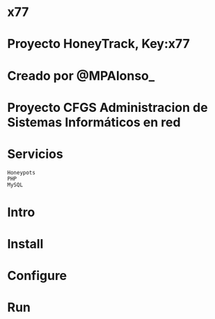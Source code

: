 # x77
# Proyecto HoneyTrack, Key:x77
# Creado por @MPAlonso_
# Proyecto CFGS Administracion de Sistemas Informáticos en red
#
# Servicios
	Honeypots
 	PHP
	MySQL

# Intro
# Install
# Configure
# Run